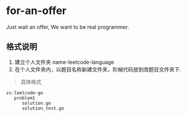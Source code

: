 # for-an-offer
Just wait an  offer, We want to be real programmer.

## 格式说明

1. 建立个人文件夹 name-leetcode-language
2. 在个人文件夹内，以题目名称新建文件夹，阶梯代码放到改题目文件夹下.

> 具体格式
```
zs-leetcode-go
   problem1
      solution.go
      solution_test.go
```


